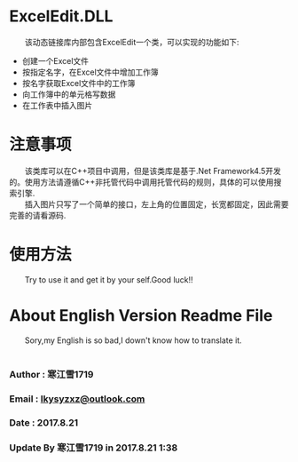 # ExcelEdit.DLL
&emsp;&emsp;该动态链接库内部包含ExcelEdit一个类，可以实现的功能如下:<br>
* 创建一个Excel文件
* 按指定名字，在Excel文件中增加工作簿
* 按名字获取Excel文件中的工作簿
* 向工作簿中的单元格写数据
* 在工作表中插入图片

# 注意事项
&emsp;&emsp;该类库可以在C++项目中调用，但是该类库是基于.Net Framework4.5开发的。使用方法请遵循C++非托管代码中调用托管代码的规则，具体的可以使用搜索引擎.<br>
&emsp;&emsp;插入图片只写了一个简单的接口，左上角的位置固定，长宽都固定，因此需要完善的请看源码.<br>

# 使用方法
&emsp;&emsp;Try to use it and get it by your self.Good luck!!<br>

# About English Version Readme File
&emsp;&emsp;Sory,my English is so bad,I down't know how to translate it.<br>
<br>

### Author  :   寒江雪1719
### Email   :   lkysyzxz@outlook.com
### Date    :   2017.8.21
### Update By 寒江雪1719 in 2017.8.21 1:38
